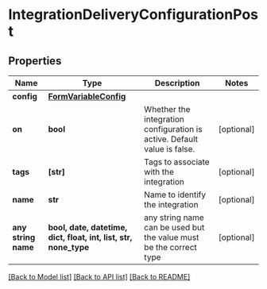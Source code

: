 # IntegrationDeliveryConfigurationPost


## Properties
Name | Type | Description | Notes
------------ | ------------- | ------------- | -------------
**config** | [**FormVariableConfig**](FormVariableConfig.md) |  | 
**on** | **bool** | Whether the integration configuration is active. Default value is false. | [optional] 
**tags** | **[str]** | Tags to associate with the integration | [optional] 
**name** | **str** | Name to identify the integration | [optional] 
**any string name** | **bool, date, datetime, dict, float, int, list, str, none_type** | any string name can be used but the value must be the correct type | [optional]

[[Back to Model list]](../README.md#documentation-for-models) [[Back to API list]](../README.md#documentation-for-api-endpoints) [[Back to README]](../README.md)


